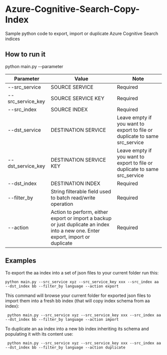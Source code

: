 # Azure-Cognitive-Search-Copy-Index

Sample python code to export, import or duplicate Azure Cognitive Search indices

## How to run it
  python main.py --parameter

| Parameter                          | Value                                                      | Note                                           |
|---------------------------------- |------------------------------------------------------------|------------------------------------------------|
| --src_service          			| SOURCE SERVICE              								 | Required									      |
| --src_service_key      			| SOURCE SERVICE KEY        								 | Required                                       |
| --src_index            			| SOURCE INDEX 											     | Required                                       |
| --dst_service          			| DESTINATION SERVICE         								 | Leave empty if you want to export to file or duplicate to same src_service |
| --dst_service_key      			| DESTINATION SERVICE KEY   								 | Leave empty if you want to export to file or duplicate to same src_service |
| --dst_index            			| DESTINATION INDEX 										 | Required                                       |
| --filter_by            			| String filterable field used to batch read/write operation | Required                                       |
| --action           			| Action to perform, either export or import a backup or just duplicate an index into a new one. Enter export, import or duplicate | Required                                       |

## Examples

To export the aa index into a set of json files to your current folder run this: 
  
 ``` python main.py --src_service xyz --src_service_key xxx --src_index aa --dst_index bb --filter_by language --action export ```
  
This command  will browse your current folder for exported json files to import them into a fresh bb index (that will copy index schema from aa index):
  
```  python main.py --src_service xyz --src_service_key xxx --src_index aa --dst_index bb --filter_by language --action import ```
  
To duplicate an aa index into a new bb index inheriting its schema and populating it with its content use: 
  
```  python main.py --src_service xyz --src_service_key xxx --src_index aa --dst_index bb --filter_by language --action duplicate ```
